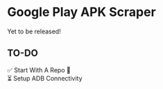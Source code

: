 # Google Play APK Scraper

Yet to be released!


## TO-DO

✅ Start With A Repo 🥳 <br>
⏳ Setup ADB Connectivity
